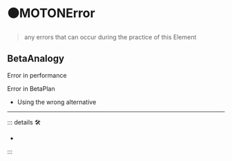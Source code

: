 # 🟠<motor>MOTONError</motor>

> any errors that can occur during the practice of this Element

## <beta>BetaAnalogy</beta>

Error in performance

Error in BetaPlan

- Using the wrong alternative

---

<!-- =================================================== -->
<!-- =================================================== -->
<!-- =================================================== -->
<!-- =================================================== -->
<!-- =================================================== -->
::: details 🛠

-

:::
